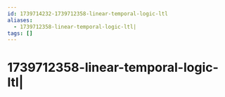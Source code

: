 ```yaml
---
id: 1739714232-1739712358-linear-temporal-logic-ltl
aliases:
  - 1739712358-linear-temporal-logic-ltl|
tags: []
---
```


# 1739712358-linear-temporal-logic-ltl|
